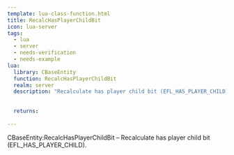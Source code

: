 ```yaml
---
template: lua-class-function.html
title: RecalcHasPlayerChildBit
icon: lua-server
tags:
  - lua
  - server
  - needs-verification
  - needs-example
lua:
  library: CBaseEntity
  function: RecalcHasPlayerChildBit
  realm: server
  description: "Recalculate has player child bit (EFL_HAS_PLAYER_CHILD)."
  
  
  returns:
    
---
```


<div class="lua__search__keywords">
CBaseEntity:RecalcHasPlayerChildBit &#x2013; Recalculate has player child bit (EFL_HAS_PLAYER_CHILD).
</div>
